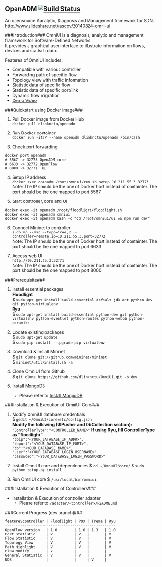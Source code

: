 OpenADM [![Build Status](https://travis-ci.org/dlinknctu/OmniUI.svg?branch=dev)](https://travis-ci.org/dlinknctu/OmniUI)
------
An opensource Aanalytic, Diagnosis and Management framework for SDN.
http://www.slideshare.net/rascov/20140824-omni-ui

###Introduction###
OmniUI is a diagnosis, analytic and management framework for Software-Defined Networks.  
It provides a graphical user interface to illustrate information on flows, devices and statistic data.  

Features of OmniUI includes:  
- Compatible with various controller
- Forwarding path of specific flow
- Topology view with traffic information
- Statistic data of specific flow
- Statistic data of specific port/link
- Dynamic flow migration
- [Demo Video](http://vimeo.com/mcchan/omniui)

###Quickstart using Docker image###
1. Pull Docker image from Docker Hub <br/>
  `docker pull dlinknctu/openadm`

2. Run Docker container <br/>
  `docker run -itdP --name openadm dlinknctu/openadm /bin/bash`

3. Check port forwarding <br/>
  ```
  docker port openadm
  # 5567 -> 32773 OpenADM core
  # 6633 -> 32772 OpenFlow
  # 8000 -> 32771  UI
  ```
4. Setup IP address <br/>
  `docker exec openadm /root/omniui/run.sh setup 10.211.55.3 32773` <br/>
  Note: The IP should be the one of Docker host instead of containter. The port should be the one mapped to port 5567

5. Start controller, core and UI <br/>
  ```
  docker exec -it openadm /root/floodlight/floodlight.sh
  docker exec -it openadm omniui
  docker exec -it openadm bash -c "cd /root/omniui/ui && npm run dev"
  ```

6. Connect Mininet to controller <br/>
  `sudo mn --mac --topo=tree,2 --controller=remote,ip=10.211.55.3,port=32772` <br/>
  Note: The IP should be the one of Docker host instead of containter. The port should be the one mapped to port 6633

7. Access web UI <br/>
  `http://10.211.55.3:32771` <br/>
  Note: The IP should be the one of Docker host instead of containter. The port should be the one mapped to port 8000

###Prerequisite###
1. Install essential packages  
**Floodlight**  
$ `sudo apt-get install build-essential default-jdk ant python-dev git python-virtualenv`  
**Ryu**  
$ `sudo apt-get install build-essential python-dev git python-virtualenv python-eventlet python-routes python-webob python-paramiko`

2. Update existing packages  
$ `sudo apt-get update`  
$ `sudo pip install --upgrade pip virtualenv`  

3. Download & Install Mininet  
$ `git clone git://github.com/mininet/mininet`  
$ `mininet/util/install.sh -a`

4. Clone OmniUI from Github  
$ `git clone https://github.com/dlinknctu/OmniUI.git -b dev`

5. Install MongoDB  
    * Please refer to [Install MongoDB](http://docs.mongodb.org/manual/installation/)  

###Installation & Execution of OmniUI Core###
1. Modify OmniUI database credentials  
$ `gedit ~/OmniUI/core/etc/config.json`  
    **Modify the following (UIPusher and DbCollection section):**  
    `"ControllerType":"<CONTROLLER_NAME>"` **If using Ryu, fill ControllerType as "floodlight"**  
    `"dbip":"<YOUR_DATABASE_IP_ADDR>",`  
    `"dbport":"<YOUR_DATABASE_IP_PORT>",`  
    `"db":"<YOUR_DATABASE_NAME>",`  
    `"user":"<YOUR_DATABASE_LOGIN_USERNAME>"`  
    `"password":"<YOUR_DATABASE_LOGIN_PASSWORD>"`

2. Install OmniUI core and dependencies
$ `cd ~/OmnuUI/core/`
$ `sudo python setup.py install`

3. Run OmniUI core
$ `/usr/local/bin/omniui`

###Installation & Execution of Controllers###
- Installation & Execution of controller adapter  
    * Please refer to `/adapter/<controller>/README.md`

###Current Progress (dev branch)###
```
feature\controller | Floodlight | POX | Trema | Ryu
---------------------------------------------------
OpenFlow version   | 1.0        | 1.0 | 1.3   | 1.0
Port Statistic     | V          | V   |       | V
Flow Statistic     | V          | V   |       | V
Topology View      | V          | V   |       | V
Path Highlight     | V          | V   |       | V
Flow Modify        | V          |     |       |
General Statistic  | V          | V   |       | V
UDS                |            |     | V     | 
```

